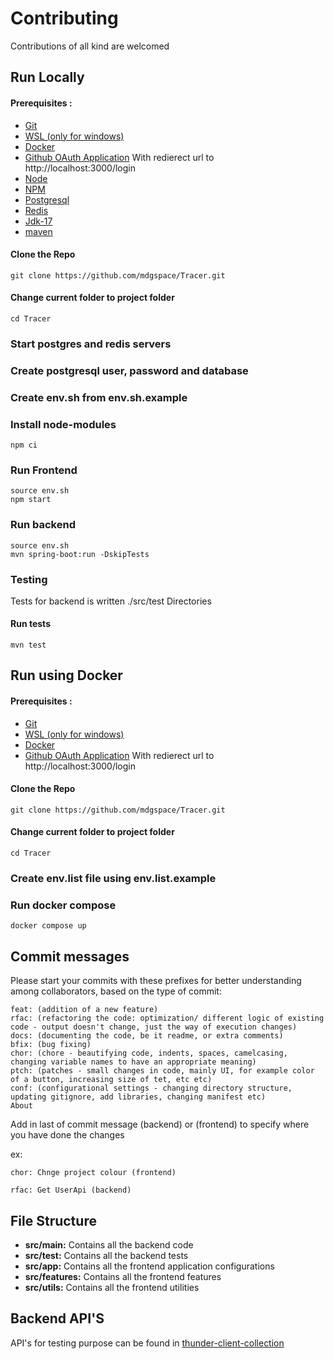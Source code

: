 # Contributing 
Contributions of all kind are welcomed

## Run Locally

#### Prerequisites : 

 - [Git](https://git-scm.com/book/en/v2/Getting-Started-First-Time-Git-Setup)
 - [WSL (only for windows)](https://www.oracle.com/java/technologies/downloads/)
 - [Docker](https://docs.docker.com/engine/install/)
 - [Github OAuth Application](https://docs.github.com/en/apps/oauth-apps/building-oauth-apps/creating-an-oauth-app)
    With redierect url to http://localhost:3000/login
 - [Node](https://nodejs.org/en/download)
 - [NPM](https://docs.npmjs.com/downloading-and-installing-node-js-and-npm)
 - [Postgresql](https://www.postgresql.org/download/)
 - [Redis](https://redis.io/docs/latest/operate/oss_and_stack/install/install-redis/)
 - [Jdk-17](https://openjdk.org/projects/jdk/17/)
 - [maven](https://maven.apache.org/install.html)


#### Clone the Repo
```
git clone https://github.com/mdgspace/Tracer.git
```
#### Change current folder to project folder

```
cd Tracer
```
### Start postgres and redis servers

### Create postgresql user, password and database

### Create env.sh from env.sh.example


### Install node-modules
```
npm ci
```
### Run Frontend

```
source env.sh
npm start
```

### Run backend

```
source env.sh
mvn spring-boot:run -DskipTests
```

### Testing

Tests for backend is written ./src/test Directories

#### Run tests

```
mvn test
```

## Run using Docker
#### Prerequisites : 

 - [Git](https://git-scm.com/book/en/v2/Getting-Started-First-Time-Git-Setup)
 - [WSL (only for windows)](https://www.oracle.com/java/technologies/downloads/)
 - [Docker](https://docs.docker.com/engine/install/)
 - [Github OAuth Application](https://docs.github.com/en/apps/oauth-apps/building-oauth-apps/creating-an-oauth-app)
    With redierect url to http://localhost:3000/login

#### Clone the Repo
```
git clone https://github.com/mdgspace/Tracer.git
```
#### Change current folder to project folder

```
cd Tracer
```

### Create env.list file using env.list.example

### Run docker compose
```
docker compose up
```

## Commit messages
Please start your commits with these prefixes for better understanding among collaborators, based on the type of commit:

```
feat: (addition of a new feature)
rfac: (refactoring the code: optimization/ different logic of existing code - output doesn't change, just the way of execution changes)
docs: (documenting the code, be it readme, or extra comments)
bfix: (bug fixing)
chor: (chore - beautifying code, indents, spaces, camelcasing, changing variable names to have an appropriate meaning)
ptch: (patches - small changes in code, mainly UI, for example color of a button, increasing size of tet, etc etc)
conf: (configurational settings - changing directory structure, updating gitignore, add libraries, changing manifest etc)
About
```

Add in last of commit message (backend) or (frontend) to specify where you have done the changes

ex:
```
chor: Chnge project colour (frontend)

rfac: Get UserApi (backend)
```

## File Structure

- **src/main:** Contains all the backend code 
- **src/test:** Contains all the backend tests
- **src/app:** Contains all the frontend application configurations
- **src/features:** Contains all the frontend features
- **src/utils:** Contains all the frontend utilities

## Backend API'S

API's for testing purpose can be found in [thunder-client-collection](thunder-collection_Tracer.json)